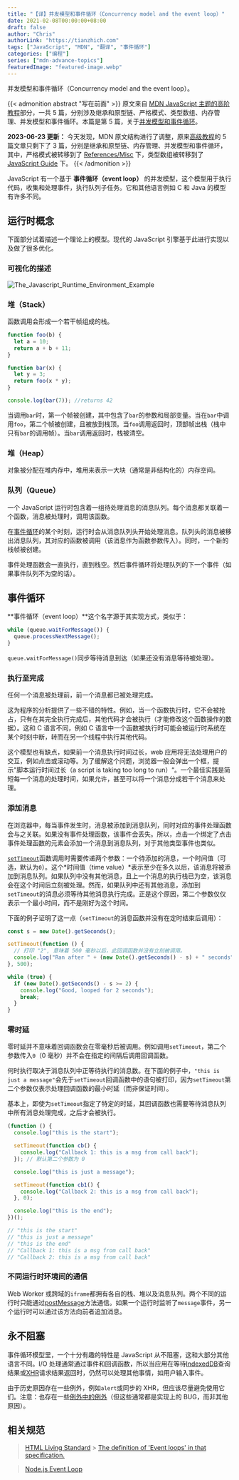 ```yaml
---
title: "【译】并发模型和事件循环（Concurrency model and the event loop）"
date: 2021-02-08T00:00:00+08:00
draft: false
author: "Chris"
authorLink: "https://tianzhich.com"
tags: ["JavaScript", "MDN", "翻译", "事件循环"]
categories: ["编程"]
series: ["mdn-advance-topics"]
featuredImage: "featured-image.webp"
---
```


并发模型和事件循环（Concurrency model and the event loop）。

<!--more-->

{{< admonition abstract "写在前面" >}}
原文来自 [MDN JavaScript 主题的高阶教程](https://developer.mozilla.org/en-US/docs/Web/JavaScript#advanced)部分，一共 5 篇，分别涉及继承和原型链、严格模式、类型数组、内存管理、并发模型和事件循环。本篇是第 5 篇，关于[并发模型和事件循环](https://developer.mozilla.org/en-US/docs/Web/JavaScript/Event_loop)。

**2023-06-23 更新：** 今天发现，MDN 原文结构进行了调整，原来[高级教程](https://developer.mozilla.org/en-US/docs/Web/JavaScript#advanced)的 5 篇文章只剩下了 3 篇，分别是继承和原型链、内存管理、并发模型和事件循环，其中，严格模式被转移到了 [References/Misc](https://developer.mozilla.org/en-US/docs/Web/JavaScript/Reference#additional_reference_pages) 下，类型数组被转移到了 [JavaScript Guide](https://developer.mozilla.org/en-US/docs/Web/JavaScript/Guide#typed_arrays) 下。
{{< /admonition >}}

JavaScript 有一个基于 **事件循环（event loop）** 的并发模型，这个模型用于执行代码，收集和处理事件，执行队列子任务。它和其他语言例如 C 和 Java 的模型有许多不同。

## 运行时概念

下面部分试着描述一个理论上的模型。现代的 JavaScript 引擎基于此进行实现以及做了很多优化。

### 可视化的描述

![The_Javascript_Runtime_Environment_Example](./The_Javascript_Runtime_Environment_Example.png)

### 堆（Stack）

函数调用会形成一个若干帧组成的栈。

```js
function foo(b) {
  let a = 10;
  return a + b + 11;
}

function bar(x) {
  let y = 3;
  return foo(x * y);
}

console.log(bar(7)); //returns 42
```

当调用`bar`时，第一个帧被创建，其中包含了`bar`的参数和局部变量。当在`bar`中调用`foo`，第二个帧被创建，且被放到栈顶。当`foo`调用返回时，顶部帧出栈（栈中只有`bar`的调用帧）。当`bar`调用返回时，栈被清空。

### 堆（Heap）

对象被分配在堆内存中，堆用来表示一大块（通常是非结构化的）内存空间。

### 队列（Queue）

一个 JavaScript 运行时包含着一组待处理消息的消息队列。每个消息都关联着一个函数，消息被处理时，调用该函数。

在[事件循环](#事件循环)的某个时刻，运行时会从消息队列头开始处理消息。队列头的消息被移出消息队列，其对应的函数被调用（该消息作为函数参数传入）。同时，一个新的栈帧被创建。

事件处理函数会一直执行，直到栈空。然后事件循环将处理队列的下一个事件（如果事件队列不为空的话）。

## 事件循环

**事件循环（event loop）**这个名字源于其实现方式，类似于：

```js
while (queue.waitForMessage()) {
  queue.processNextMessage();
}
```

`queue.waitForMessage()`同步等待消息到达（如果还没有消息等待被处理）。

### 执行至完成

任何一个消息被处理前，前一个消息都已被处理完成。

这为程序的分析提供了一些不错的特性。例如，当一个函数执行时，它不会被抢占，只有在其完全执行完成后，其他代码才会被执行（才能修改这个函数操作的数据）。这和 C 语言不同，例如 C 语言中一个函数被执行时可能会被运行时系统在某个时刻中断，转而在另一个线程中执行其他代码。

这个模型也有缺点，如果前一个消息执行时间过长，web 应用将无法处理用户的交互，例如点击或滚动等。为了缓解这个问题，浏览器一般会弹出一个框，提示"脚本运行时间过长（a script is taking too long to run）“。一个最佳实践是简短每一个消息的处理时间，如果允许，甚至可以将一个消息分成若干个消息来处理。

### 添加消息

在浏览器中，每当事件发生时，消息被添加到消息队列，同时对应的事件处理函数会与之关联。如果没有事件处理函数，该事件会丢失。所以，点击一个绑定了点击事件处理函数的元素会添加一个消息到消息队列，对于其他类型事件也类似。

[`setTimeout`](https://developer.mozilla.org/en-US/docs/Web/API/WindowOrWorkerGlobalScope/setTimeout)函数调用时需要传递两个参数：一个待添加的消息，一个时间值（可选，默认为`0`）。这个*时间值（time value）*表示至少在多久以后，该消息将被添加到消息队列。如果队列中没有其他消息，且上一个消息的执行栈已为空，该消息会在这个时间后立刻被处理。然而，如果队列中还有其他消息，添加到`setTimeout`的消息必须等待其他消息执行完成。正是这个原因，第二个参数仅仅表示一个最小时间，而不是刚好为这个时间。

下面的例子证明了这一点（`setTimeout`的消息函数并没有在定时结束后调用）：

```js
const s = new Date().getSeconds();

setTimeout(function () {
  // 打印 "2", 意味着 500 毫秒以后，此回调函数并没有立刻被调用。
  console.log("Ran after " + (new Date().getSeconds() - s) + " seconds");
}, 500);

while (true) {
  if (new Date().getSeconds() - s >= 2) {
    console.log("Good, looped for 2 seconds");
    break;
  }
}
```

### 零时延

零时延并不意味着回调函数会在零毫秒后被调用。例如调用`setTimeout`，第二个参数传入`0`（0 毫秒）并不会在指定的间隔后调用回调函数。

何时执行取决于消息队列中正等待执行的消息数。在下面的例子中，`"this is just a message"`会先于`setTimeout`回调函数中的语句被打印，因为`setTimeout`第二个参数仅表示处理回调函数的最小时延（而非保证时间）。

基本上，即使为`setTimeout`指定了特定的时延，其回调函数也需要等待消息队列中所有消息处理完成，之后才会被执行。

```js
(function () {
  console.log("this is the start");

  setTimeout(function cb() {
    console.log("Callback 1: this is a msg from call back");
  }); // 默认第二个参数为 0

  console.log("this is just a message");

  setTimeout(function cb1() {
    console.log("Callback 2: this is a msg from call back");
  }, 0);

  console.log("this is the end");
})();

// "this is the start"
// "this is just a message"
// "this is the end"
// "Callback 1: this is a msg from call back"
// "Callback 2: this is a msg from call back"
```

### 不同运行时环境间的通信

Web Worker 或跨域的`iframe`都拥有各自的栈、堆以及消息队列。两个不同的运行时只能通过[postMessage](https://developer.mozilla.org/en-US/docs/Web/API/Window/postMessage)方法通信。如果一个运行时监听了`message`事件，另一个运行时可以通过该方法向前者追加消息。

## 永不阻塞

事件循环模型里，一个十分有趣的特性是 JavaScript 从不阻塞，这和大部分其他语言不同。I/O 处理通常通过事件和回调函数，所以当应用在等待[IndexedDB](https://developer.mozilla.org/en-US/docs/Web/API/IndexedDB_API)查询结果或[XHR](https://developer.mozilla.org/en-US/docs/Web/API/XMLHttpRequest)请求结果返回时，仍然可以处理其他事情，如用户输入事件。

由于历史原因存在一些例外，例如`alert`或同步的 XHR，但应该尽量避免使用它们。注意：也存在一些[例外中的例外](http://stackoverflow.com/questions/2734025/is-javascript-guaranteed-to-be-single-threaded/2734311#2734311)（但这些通常都是实现上的 BUG，而非其他原因）。

## 相关规范

> [HTML Living Standard](https://html.spec.whatwg.org/multipage/webappapis.html#event-loops) > [The definition of 'Event loops' in that specification.](https://html.spec.whatwg.org/multipage/webappapis.html#event-loops)

> [Node.js Event Loop](https://nodejs.org/en/docs/guides/event-loop-timers-and-nexttick/#what-is-the-event-loop)
